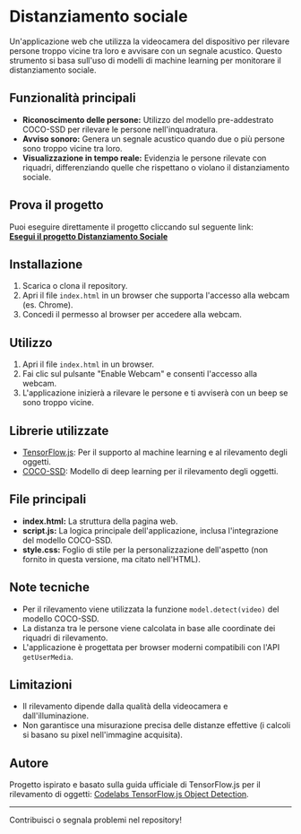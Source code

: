 # Distanziamento sociale

Un'applicazione web che utilizza la videocamera del dispositivo per rilevare persone troppo vicine tra loro e avvisare con un segnale acustico. Questo strumento si basa sull'uso di modelli di machine learning per monitorare il distanziamento sociale.

## Funzionalità principali

- **Riconoscimento delle persone:** Utilizzo del modello pre-addestrato COCO-SSD per rilevare le persone nell'inquadratura.
- **Avviso sonoro:** Genera un segnale acustico quando due o più persone sono troppo vicine tra loro.
- **Visualizzazione in tempo reale:** Evidenzia le persone rilevate con riquadri, differenziando quelle che rispettano o violano il distanziamento sociale.

## Prova il progetto

Puoi eseguire direttamente il progetto cliccando sul seguente link:  
[**Esegui il progetto Distanziamento Sociale**](https://frank4barb.github.io/DistanziamentoSociale/)

## Installazione

1. Scarica o clona il repository.
2. Apri il file `index.html` in un browser che supporta l'accesso alla webcam (es. Chrome).
3. Concedi il permesso al browser per accedere alla webcam.

## Utilizzo

1. Apri il file `index.html` in un browser.
2. Fai clic sul pulsante "Enable Webcam" e consenti l'accesso alla webcam.
3. L'applicazione inizierà a rilevare le persone e ti avviserà con un beep se sono troppo vicine.

## Librerie utilizzate

- [TensorFlow.js](https://cdn.jsdelivr.net/npm/@tensorflow/tfjs/dist/tf.min.js): Per il supporto al machine learning e al rilevamento degli oggetti.
- [COCO-SSD](https://cdn.jsdelivr.net/npm/@tensorflow-models/coco-ssd): Modello di deep learning per il rilevamento degli oggetti.

## File principali

- **index.html:** La struttura della pagina web.
- **script.js:** La logica principale dell'applicazione, inclusa l'integrazione del modello COCO-SSD.
- **style.css:** Foglio di stile per la personalizzazione dell'aspetto (non fornito in questa versione, ma citato nell'HTML).

## Note tecniche

- Per il rilevamento viene utilizzata la funzione `model.detect(video)` del modello COCO-SSD.
- La distanza tra le persone viene calcolata in base alle coordinate dei riquadri di rilevamento.
- L'applicazione è progettata per browser moderni compatibili con l'API `getUserMedia`.

## Limitazioni

- Il rilevamento dipende dalla qualità della videocamera e dall'illuminazione.
- Non garantisce una misurazione precisa delle distanze effettive (i calcoli si basano su pixel nell'immagine acquisita).

## Autore

Progetto ispirato e basato sulla guida ufficiale di TensorFlow.js per il rilevamento di oggetti: [Codelabs TensorFlow.js Object Detection](https://codelabs.developers.google.com/codelabs/tensorflowjs-object-detection#6).

---
Contribuisci o segnala problemi nel repository!
